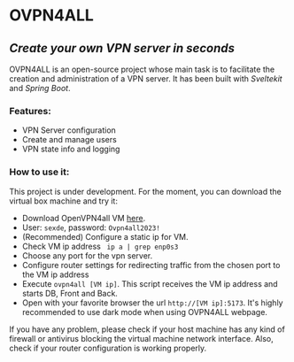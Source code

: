 # OVPN4ALL
## _Create your own VPN server in seconds_

OVPN4ALL is an open-source project whose main task is to facilitate the creation and administration of a VPN server.
It has been built with *Sveltekit* and *Spring Boot*.

### Features:
- VPN Server configuration
- Create and manage users
- VPN state info and logging

### How to use it:

This project is under development. For the moment, you can download the virtual box machine and try it:
- Download OpenVPN4all VM [here](https://mega.nz/file/z153QAgI#PrtCfff5yVx9Lnsn-u1H5th8_Cfm4K_6SwACHW9bKpQ).
- User: `sexde`, password: `Ovpn4all2023!`
- (Recommended) Configure a static ip for VM.
- Check VM ip address ` ip a | grep enp0s3`
- Choose any port for the vpn server.
- Configure router settings for redirecting traffic from the chosen port to the VM ip address
- Execute `ovpn4all [VM ip]`. This script receives the VM ip address and starts DB, Front and Back.
- Open with your favorite browser the url `http://[VM ip]:5173`. It's highly recommended to use dark mode when using OVPN4ALL webpage.

If you have any problem, please check if your host machine has any kind of firewall or antivirus blocking the virtual machine network interface. Also, check if your router configuration is working properly.
